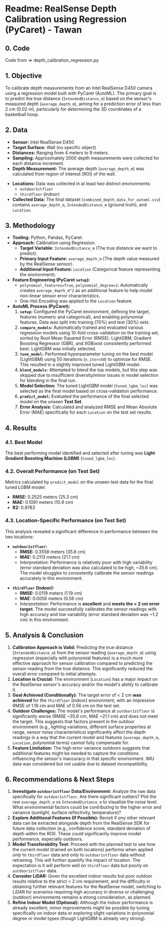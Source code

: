 # Readme: RealSense Depth Calibration using Regression (PyCaret) - Tawan

## 0. Code

Code from => depth_calibration_regression.py

## 1. Objective

To calibrate depth measurements from an Intel RealSense D450 camera using a regression model built with PyCaret (AutoML). The primary goal is to predict the true distance (`IntendedDistance_m`) based on the sensor's measured depth (`average_depth_m`), aiming for a prediction error of less than 2 cm (0.02 m), particularly for determining the 3D coordinates of a basketball hoop.

## 2. Data

- **Sensor:** Intel RealSense D450
- **Target Surface:** Wall (no specific object)
- **Distances:** Ranging from 4 meters to 9 meters.
- **Sampling:** Approximately 2000 depth measurements were collected for each distance increment.
- **Depth Measurement:** The average depth (`average_depth_m`) was calculated from region of interest (ROI) of the wall.

* **Locations:** Data was collected in at least two distinct environments:
  - `outdoor1stfloor`
  - `thirdfloor` (indoor)
* **Collected Data:** The final dataset (`combined_depth_data_for_automl.csv`) contains `average_depth_m`, `IntendedDistance_m` (ground truth), and `Location`.

## 3. Methodology

- **Tooling:** Python, Pandas, PyCaret.
- **Approach:** Calibration using Regression.
  - **Target Variable:** `IntendedDistance_m` (The true distance we want to predict).
  - **Primary Input Feature:** `average_depth_m` (The depth value measured by the RealSense sensor).
  - **Additional Input Feature:** `Location` (Categorical feature representing the environment).
- **Feature Engineering (PyCaret `setup`):**
  - `polynomial_features=True`, `polynomial_degree=2`: Automatically creates `average_depth_m^2` as an additional feature to help model non-linear sensor error characteristics.
  - One-Hot Encoding was applied to the `Location` feature.
- **AutoML Process (PyCaret):**
  1.  **`setup`:** Configured the PyCaret environment, defining the target, features (numeric and categorical), and enabling polynomial features. Data was split into training (70%) and test (30%) sets.
  2.  **`compare_models`:** Automatically trained and evaluated various regression models using 10-fold cross-validation on the training set, sorted by Root Mean Squared Error (RMSE). LightGBM, Gradient Boosting Regressor (GBR), and XGBoost consistently performed best. LightGBM was initially selected.
  3.  **`tune_model`:** Performed hyperparameter tuning on the best model (LightGBM) using 50 iterations (`n_iter=50`) to optimize for RMSE. This resulted in a slightly improved tuned LightGBM model.
  4.  **`blend_models`:** Attempted to blend the top models, but this step was skipped due to insufficient diversity/minor issues in model selection for blending in the final run.
  5.  **Model Selection:** The tuned LightGBM model (`tuned_lgbm_loc`) was selected as the final model based on cross-validation performance.
  6.  **`predict_model`:** Evaluated the performance of the final selected model on the unseen **Test Set**.
  7.  **Error Analysis:** Calculated and analyzed RMSE and Mean Absolute Error (MAE) specifically for each `Location` on the test set results.

## 4. Results

### 4.1. Best Model

The best performing model identified and selected after tuning was **Light Gradient Boosting Machine (LGBM)** (`tuned_lgbm_loc`).

### 4.2. Overall Performance (on Test Set)

Metrics calculated by `predict_model` on the unseen test data for the final tuned LGBM model:

- **RMSE:** 0.2525 meters (25.3 cm)
- **MAE:** 0.1091 meters (10.9 cm)
- **R2:** 0.9783

### 4.3. Location-Specific Performance (on Test Set)

This analysis revealed a significant difference in performance between the two locations:

- **`outdoor1stfloor`:**
  - **RMSE:** 0.3558 meters (35.6 cm)
  - **MAE:** 0.2113 meters (21.1 cm)
  - _Interpretation:_ Performance is relatively poor with high variability (error standard deviation was also calculated to be high, ~35.6 cm). The model struggles to consistently calibrate the sensor readings accurately in this environment.

* **`thirdfloor` (Indoor):**
  - **RMSE:** 0.0119 meters (1.19 cm)
  - **MAE:** 0.0056 meters (0.56 cm)
  - _Interpretation:_ Performance is **excellent** and **meets the < 2 cm error target**. The model successfully calibrates the sensor readings with high accuracy and low variability (error standard deviation was ~1.2 cm) in this environment.

## 5. Analysis & Conclusion

1.  **Calibration Approach is Valid:** Predicting the true distance (`IntendedDistance_m`) from the sensor reading (`average_depth_m`) using regression (especially with polynomial features) is a much more effective approach for sensor calibration compared to predicting the sensor reading from the true distance. This significantly reduced the overall error compared to initial attempts.
2.  **Location is Crucial:** The environment (`Location`) has a major impact on the RealSense sensor's accuracy and/or the model's ability to calibrate it.
3.  **Goal Achieved (Conditionally):** The target error of < 2 cm **was achieved** for the `thirdfloor` (indoor) environment, with an impressive RMSE of 1.19 cm and MAE of 0.56 cm on the test set.
4.  **Outdoor Challenges:** The model's performance at `outdoor1stfloor` is significantly worse (RMSE ~35.6 cm, MAE ~21.1 cm) and does not meet the target. This suggests that factors present in the outdoor environment (e.g., lighting variations, different surface properties at range, sensor noise characteristics) significantly affect the depth readings in a way that the current model and features (`average_depth_m`, `Location`, polynomial terms) cannot fully compensate for.
5.  **Feature Limitation:** The high error variance outdoors suggests that additional features might be needed to capture the conditions influencing the sensor's inaccuracy in that specific environment. IMU data was considered but not usable due to dataset incompatibility.

## 6. Recommendations & Next Steps

1.  **Investigate `outdoor1stfloor` Data/Environment:** Analyze the raw data specifically for `outdoor1stfloor`. Are there significant outliers? Plot the raw `average_depth_m` vs `IntendedDistance_m` to visualize the noise level. What environmental factors could be contributing to the higher error and variance (sunlight, surface reflectivity, temperature)?
2.  **Explore Additional Features (If Possible):** Revisit if _any_ other relevant data can be extracted alongside depth from the RealSense SDK for future data collection (e.g., confidence score, standard deviation of depth within the ROI). These could significantly improve model performance, especially outdoors.
3.  **Model Transferability Test:** Proceed with the planned test to see how the current model (trained on both locations) performs when applied _only_ to `thirdfloor` data and _only_ to `outdoor1stfloor` data without retraining. This will further quantify the impact of location. The expectation is it will perform well on `thirdfloor` data but poorly on `outdoor1stfloor` data.
4.  **Consider LiDAR:** Given the excellent indoor results but poor outdoor results relative to the strict < 2 cm requirement, and the difficulty in obtaining further relevant features for the RealSense model, switching to LiDAR for scenarios requiring high accuracy in diverse or challenging (outdoor) environments remains a strong consideration, as planned.
5.  **Refine Indoor Model (Optional):** Although the indoor performance is already excellent, minor improvements might be possible by tuning specifically on indoor data or exploring slight variations in polynomial degree or model types (though LightGBM is already very strong).
